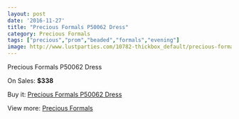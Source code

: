 ```yaml
---
layout: post
date: '2016-11-27'
title: "Precious Formals P50062 Dress"
category: Precious Formals
tags: ["precious","prom","beaded","formals","evening"]
image: http://www.lustparties.com/10782-thickbox_default/precious-formals-p50062-dress.jpg
---
```

Precious Formals P50062 Dress

On Sales: **$338**
<a href="https://www.lustparties.com/en/precious-formals/3713-precious-formals-p50062-dress.html"><amp-img layout="responsive" width="600" height="600" src="//www.lustparties.com/10782-thickbox_default/precious-formals-p50062-dress.jpg" alt="Precious Formals P50062 Dress 0" /></a>

Buy it: [Precious Formals P50062 Dress](https://www.lustparties.com/en/precious-formals/3713-precious-formals-p50062-dress.html "Precious Formals P50062 Dress")

View more: [Precious Formals](https://www.lustparties.com/en/18-precious-formals "Precious Formals")